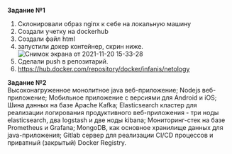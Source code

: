 **Задание №1**   
1. Склонировали образ nginx к себе на локальную машину  
2. Создали учетку на dockerhub  
3. Создали файл html  
4. запустили докер контейнер, скрин ниже.  
![Снимок экрана от 2021-11-20 15-33-28](https://user-images.githubusercontent.com/87299405/142724810-845f071c-7f12-4db6-b59b-c627d9568486.png)
5. Сделали push в репозитарий.  
6. https://hub.docker.com/repository/docker/infanis/netology  

**Задание №2**   
    Высоконагруженное монолитное java веб-приложение;
    Nodejs веб-приложение;
    Мобильное приложение c версиями для Android и iOS;
    Шина данных на базе Apache Kafka;
    Elasticsearch кластер для реализации логирования продуктивного веб-приложения - три ноды elasticsearch, два logstash и две ноды kibana;
    Мониторинг-стек на базе Prometheus и Grafana;
    MongoDB, как основное хранилище данных для java-приложения;
    Gitlab сервер для реализации CI/CD процессов и приватный (закрытый) Docker Registry.
